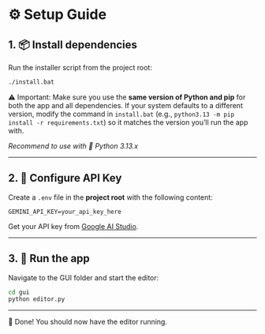 # ⚙️ Setup Guide

## 1. 📦 Install dependencies

Run the installer script from the project root:

```bash
./install.bat
```

⚠️ Important:
Make sure you use the **same version of Python and pip** for both the app and all dependencies.
If your system defaults to a different version, modify the command in `install.bat` (e.g., `python3.13 -m pip install -r requirements.txt`) so it matches the version you’ll run the app with.

*Recommend to use with 🐍 Python 3.13.x*

---

## 2. 🔑 Configure API Key

Create a `.env` file in the **project root** with the following content:

```env
GEMINI_API_KEY=your_api_key_here
```

Get your API key from [Google AI Studio](https://aistudio.google.com/apikey).

---

## 3. 🚀 Run the app

Navigate to the GUI folder and start the editor:

```bash
cd gui
python editor.py
```

---

🎉 Done! You should now have the editor running.
